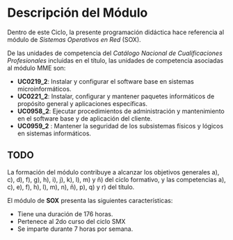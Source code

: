 # Descripción del Módulo

Dentro de este Ciclo, la presente programación didáctica hace referencia
al módulo de *Sistemas Operativos en Red* (SOX).

De las unidades de competencia del *Catálogo Nacional de Cualificaciones Profesionales* incluidas en el título, las unidades de
competencia asociadas al módulo MME son:

* **UC0219_2**: Instalar y configurar el software base en sistemas microinformáticos.
* **UC0221_2**: Instalar, configurar y mantener paquetes informáticos de propósito general y aplicaciones específicas.
* **UC0958_2**: Ejecutar procedimientos de administración y mantenimiento en el software base y de aplicación del cliente.
* **UC0959_2** : Mantener la seguridad de los subsistemas físicos y lógicos en sistemas informáticos.

## TODO
La formación del módulo contribuye a alcanzar los
objetivos generales a), c), d), f), g), h), i), j), k), l), m) y ñ)
del ciclo formativo, y las competencias a), c), e), f), h), l),
m), n), ñ), p), q) y r) del título.

El módulo de **SOX** presenta las siguientes características:

* Tiene una duración de 176 horas.
* Pertenece al 2do curso del ciclo SMX
* Se imparte durante 7 horas por semana.

